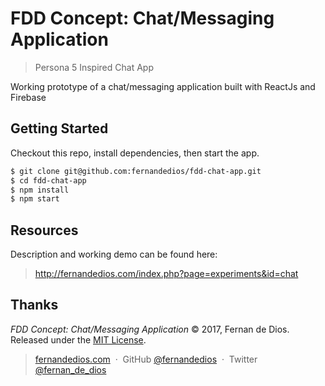 FDD Concept: Chat/Messaging Application
=========

> Persona 5 Inspired Chat App

Working prototype of a chat/messaging application built with ReactJs and Firebase

Getting Started
------------

Checkout this repo, install dependencies, then start the app.

```html
$ git clone git@github.com:fernandedios/fdd-chat-app.git
$ cd fdd-chat-app
$ npm install
$ npm start
```

Resources
---------
Description and working demo can be found here:
> http://fernandedios.com/index.php?page=experiments&id=chat

Thanks
------

*FDD Concept: Chat/Messaging Application* © 2017, Fernan de Dios. Released under the [MIT License].<br>

> [fernandedios.com](http://fernandedios.com) &nbsp;&middot;&nbsp;
> GitHub [@fernandedios](https://github.com/fernandedios) &nbsp;&middot;&nbsp;
> Twitter [@fernan_de_dios](https://twitter.com/fernan_de_dios)

[MIT License]: http://mit-license.org/
